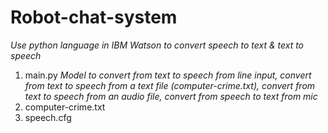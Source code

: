 # Robot-chat-system
*Use python language in IBM Watson to convert speech to text & text to speech*
1. main.py 
*Model to convert from text to speech from line input, convert from text to speech from a text file (computer-crime.txt),
convert from text to speech from an audio file, convert from speech to text from mic*
2. computer-crime.txt
3. speech.cfg



